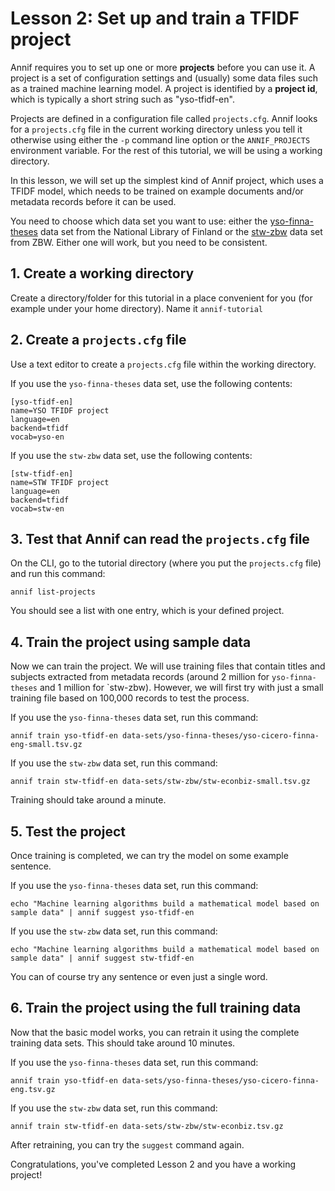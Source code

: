 # Lesson 2: Set up and train a TFIDF project

Annif requires you to set up one or more **projects** before you can use it.
A project is a set of configuration settings and (usually) some data files
such as a trained machine learning model. A project is identified by a
**project id**, which is typically a short string such as "yso-tfidf-en".

Projects are defined in a configuration file called `projects.cfg`. Annif
looks for a `projects.cfg` file in the current working directory unless you
tell it otherwise using either the `-p` command line option or the
`ANNIF_PROJECTS` environment variable. For the rest of this tutorial, we
will be using a working directory.

In this lesson, we will set up the simplest kind of Annif project, which
uses a TFIDF model, which needs to be trained on example documents and/or
metadata records before it can be used. 

You need to choose which data set you want to use: either the
[yso-finna-theses](../data-sets/yso-finna-theses) data set from the National
Library of Finland or the [stw-zbw](../data-sets/stw-zbw) data set from ZBW.
Either one will work, but you need to be consistent.

## 1. Create a working directory

Create a directory/folder for this tutorial in a place convenient for you
(for example under your home directory). Name it `annif-tutorial`

## 2. Create a `projects.cfg` file

Use a text editor to create a `projects.cfg` file within the working
directory.

If you use the `yso-finna-theses` data set, use the following contents:

    [yso-tfidf-en]
    name=YSO TFIDF project
    language=en
    backend=tfidf
    vocab=yso-en

If you use the `stw-zbw` data set, use the following contents:

    [stw-tfidf-en]
    name=STW TFIDF project
    language=en
    backend=tfidf
    vocab=stw-en

## 3. Test that Annif can read the `projects.cfg` file

On the CLI, go to the tutorial directory (where you put the `projects.cfg`
file) and run this command:

    annif list-projects

You should see a list with one entry, which is your defined project.

## 4. Train the project using sample data

Now we can train the project. We will use training files that contain titles
and subjects extracted from metadata records (around 2 million for
`yso-finna-theses` and 1 million for `stw-zbw). However, we will first try
with just a small training file based on 100,000 records to test the
process.

If you use the `yso-finna-theses` data set, run this command:

    annif train yso-tfidf-en data-sets/yso-finna-theses/yso-cicero-finna-eng-small.tsv.gz

If you use the `stw-zbw` data set, run this command:

    annif train stw-tfidf-en data-sets/stw-zbw/stw-econbiz-small.tsv.gz

Training should take around a minute.

## 5. Test the project

Once training is completed, we can try the model on some example sentence.

If you use the `yso-finna-theses` data set, run this command:

    echo "Machine learning algorithms build a mathematical model based on sample data" | annif suggest yso-tfidf-en

If you use the `stw-zbw` data set, run this command:

    echo "Machine learning algorithms build a mathematical model based on sample data" | annif suggest stw-tfidf-en

You can of course try any sentence or even just a single word.

## 6. Train the project using the full training data

Now that the basic model works, you can retrain it using the complete
training data sets. This should take around 10 minutes.

If you use the `yso-finna-theses` data set, run this command:

    annif train yso-tfidf-en data-sets/yso-finna-theses/yso-cicero-finna-eng.tsv.gz

If you use the `stw-zbw` data set, run this command:

    annif train stw-tfidf-en data-sets/stw-zbw/stw-econbiz.tsv.gz

After retraining, you can try the `suggest` command again.

Congratulations, you've completed Lesson 2 and you have a working project!
